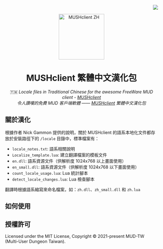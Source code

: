 <!-- Badge for License -->
<div align="right">

  [![](https://img.shields.io/github/license/MUD-TW/MUSHclient-ZH.svg?style=flat-square)](./LICENSE)

</div>

<!-- Logo and Title -->
<div align="center">
  <img src="https://i.imgur.com/RFvke7t.png" alt="MUSHclient ZH" height="150px">

# MUSHclient 繁體中文漢化包

🇹🇼 _Locale files in Traditional Chinese for the awesome FreeWare MUD client - [MUSHclient](http://www.gammon.com.au/mushclient/mushclient.htm)_<br/>
_令人讚嘆的免費 MUD 客戶端軟體 —— [MUSHclient](http://www.gammon.com.au/mushclient/mushclient.htm) 繁體中文漢化包_

</div>

## 關於漢化

根據作者 Nick Gammon 提供的說明，關於 MUSHclient 的語系本地化文件都存放於安裝路徑下的 `/locale` 目錄中，標準檔案有：

- `locale_notes.txt`: 語系相關說明
- `Localize_template.lua`: 建立翻譯檔案的模板文件
- `en.dll`: 語系資源文件（供解析度 1024x768 以上畫面使用）
- `en_small.dll`: 語系資源文件（供解析度 1024x768 以下畫面使用）
- `count_locale_usage.lua`: Lua 統計腳本
- `detect_locale_changes.lua`: Lua 檢查腳本

翻譯時根據語系縮寫來命名檔案，如：`zh.dll`、`zh_small.dll` 和 `zh.lua`

## 如何使用

## 授權許可

Licensed under the MIT License, Copyright © 2021-present MUD-TW (Multi-User Dungeon Taiwan).
